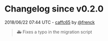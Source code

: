# Changelog since v0.2.0

2018/06/22 07:44 UTC - [caffc65](https://github.com/hassio-addons/addon-tasmoadmin/commit/caffc65ada2dbef0e1778daccf434612dc5ab198) by [@frenck](https://github.com/frenck)
> :ambulance: Fixes a typo in the migration script 

